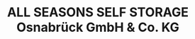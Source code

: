 ---
title: "ALL SEASONS SELF STORAGE Osnabrück GmbH & Co. KG"
url: /osnabrueck/all-seasons-self-storage-osnabrueck-gmbh-und-co-kg/
shop: Mieten
---